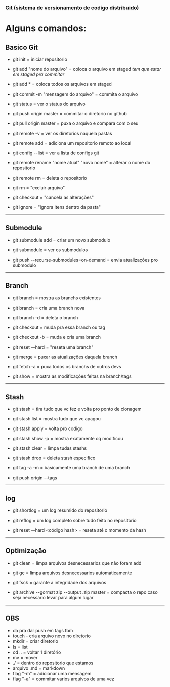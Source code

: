 ### Git (sistema de versionamento de codigo distribuido)



# Alguns comandos:

## Basico Git

- git init = iniciar repositorio

- git add "nome do arquivo" = coloca o arquivo em staged      *tem que estar em staged pra commitar*

- git add * = coloca todos os arquivos em staged

- git commit -m "mensagem do arquivo" = commita o arquivo

- git status = ver o status do arquivo

- git push origin master = commitar o diretorio no github

- git pull origin master = puxa o arquivo e compara com o seu

- git remote -v = ver os diretorios naquela pastas

- git remote add = adiciona um repositorio remoto ao local

- git config --list = ver a lista de configs git

- git remote rename "nome atual" "novo nome" = alterar o nome do repositorio

- git remote rm = deleta o repositorio

- git rm = "excluir arquivo"

- git checkout = "cancela as alterações"

- git ignore = "ignora itens dentro da pasta"

-------------------------------------------------------------------------------------------------
 ## Submodule

- git submodule add = criar um novo submodulo

- git submodule = ver os submodulos

- git push --recurse-submodules=on-demand = envia atualizações pro submodulo
-------------------------------------------------------------------------------------------------
## Branch

- git branch = mostra as branchs existentes

- git branch <nome> = cria uma branch nova

- git branch -d <nome> = deleta o branch

- git checkout <nome da branch> = muda pra essa branch ou tag

- git checkout -b <nome> = muda e cria uma branch

- git reset --hard = "reseta uma branch"

- git merge <nome da branch> = puxar as atualizações daquela branch 

- git fetch -a = puxa todos os branchs de outros devs

- git show = mostra as modificações feitas na branch/tags

-------------------------------------------------------------------------------------------------
## Stash

- git stash = tira tudo que vc fez e volta pro ponto de clonagem

- git stash list = mostra tudo que vc apagou

- git stash apply <numero dela> = volta pro codigo 

- git stash show -p <numero dea> = mostra exatamente oq modificou

- git stash clear = limpa tudas stashs

- git stash drop <numero> = deleta stash especifico

- git tag -a <nome da tag> -m <mensagem sobre ela> = basicamente uma branch de uma branch

- git push origin --tags

-------------------------------------------------------------------------------------------------
## log

- git shortlog = um log resumido do repositorio

- git reflog = um log completo sobre tudo feito no repositorio

- git reset --hard <código hash> = reseta até o momento da hash 

-------------------------------------------------------------------------------------------------
## Optimização

- git clean = limpa arquivos desnecessarios que não foram add

- git gc = limpa arquivos desnecessarios automaticamente

- git fsck = garante a integridade dos arquivos

- git archive --gormat zip --output <nome do arquivo>.zip master = compacta o repo caso seja necessario levar para algum lugar

-------------------------------------------------------------------------------------------------

## OBS

- da pra dar push em tags tbm
- touch - cria arquivo novo no diretorio
- mkdir = criar diretorio
- ls = list
- cd .. = voltar 1 diretório
- mv = mover
- ./ = dentro do repositorio que estamos
- arquivo .md = markdown
- flag "-m" = adicionar uma mensagem
- flag "-a" = commitar varios arquivos de uma vez

  
